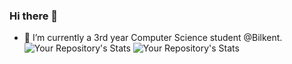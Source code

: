 ### Hi there 👋
- 🔭 I’m currently a 3rd year Computer Science student @Bilkent.
![Your Repository's Stats](https://github-readme-stats.vercel.app/api?username=zeynepoztunc&show_icons=true) 
![Your Repository's Stats](https://github-readme-stats.vercel.app/api/top-langs/?username=zeynepoztunc&theme=blue-pink) 



<!--
**zeynepoztunc/zeynepoztunc** is a ✨ _special_ ✨ repository because its `README.md` (this file) appears on your GitHub profile.

Here are some ideas to get you started:

- 🌱 I’m currently learning ...
- 👯 I’m looking to collaborate on ...
- 🤔 I’m looking for help with ...
- 💬 Ask me about ...
- 📫 How to reach me: ...
- 😄 Pronouns: ...
- ⚡ Fun fact: ...
-->
